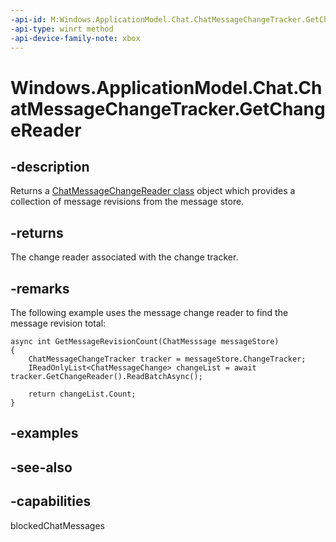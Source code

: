 ```yaml
---
-api-id: M:Windows.ApplicationModel.Chat.ChatMessageChangeTracker.GetChangeReader
-api-type: winrt method
-api-device-family-note: xbox
---
```


<!-- Method syntax
public Windows.ApplicationModel.Chat.ChatMessageChangeReader GetChangeReader()
-->

# Windows.ApplicationModel.Chat.ChatMessageChangeTracker.GetChangeReader

## -description
Returns a [ChatMessageChangeReader class](chatmessagechangereader.md) object which provides a collection of message revisions from the message store.

## -returns
The change reader associated with the change tracker.

## -remarks
The following example uses the message change reader to find the message revision total:

```
async int GetMessageRevisionCount(ChatMesssage messageStore)
{
    ChatMessageChangeTracker tracker = messageStore.ChangeTracker;
    IReadOnlyList<ChatMessageChange> changeList = await tracker.GetChangeReader().ReadBatchAsync();

    return changeList.Count;
}

```



## -examples

## -see-also


## -capabilities
blockedChatMessages
